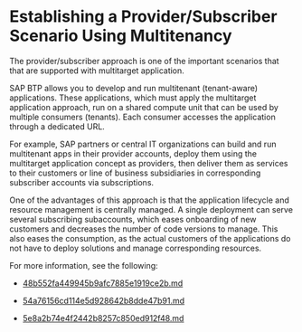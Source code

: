 <!-- loio617af9b2610f4a85bab5f8107cfd33f2 -->

# Establishing a Provider/Subscriber Scenario Using Multitenancy

The provider/subscriber approach is one of the important scenarios that that are supported with multitarget application.

SAP BTP allows you to develop and run multitenant \(tenant-aware\) applications. These applications, which must apply the multitarget application approach, run on a shared compute unit that can be used by multiple consumers \(tenants\). Each consumer accesses the application through a dedicated URL.

For example, SAP partners or central IT organizations can build and run multitenant apps in their provider accounts, deploy them using the multitarget application concept as providers, then deliver them as services to their customers or line of business subsidiaries in corresponding subscriber accounts via subscriptions.

One of the advantages of this approach is that the application lifecycle and resource management is centrally managed. A single deployment can serve several subscribing subaccounts, which eases onboarding of new customers and decreases the number of code versions to manage. This also eases the consumption, as the actual customers of the applications do not have to deploy solutions and manage corresponding resources.

For more information, see the following:

-   [48b552fa449945b9afc7885e1919ce2b.md](48b552fa449945b9afc7885e1919ce2b.md)

-   [54a76156cd114e5d928642b8dde47b91.md](54a76156cd114e5d928642b8dde47b91.md)

-   [5e8a2b74e4f2442b8257c850ed912f48.md](5e8a2b74e4f2442b8257c850ed912f48.md)


